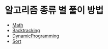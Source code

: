 # 알고리즘 종류 별 풀이 방법
- [Math](Math.md)
- [Backtracking](BackTracking.md)
- [DynamicProgramming](DynamicProgramming)
- [Sort](Sort.md)